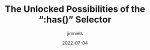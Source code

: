 ---
author: jimniels
date: 2022-07-04
permalink: false
tags:
  - css
  - selectors
target_url: https://blog.jim-nielsen.com/2022/unlocked-possibilities-of-has-selector/
title: The Unlocked Possibilities of the “:has()” Selector
---